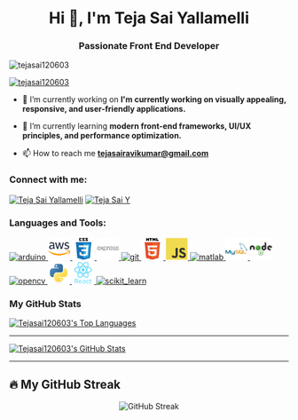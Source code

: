 <h1 align="center">Hi 👋, I'm Teja Sai Yallamelli</h1>
<h3 align="center">Passionate Front End Developer</h3>

<p align="left"> <img src="https://komarev.com/ghpvc/?username=tejasai120603&label=Profile%20views&color=0e75b6&style=flat" alt="tejasai120603" /> </p>

<p align="left"> <a href="https://github.com/ryo-ma/github-profile-trophy"><img src="https://github-profile-trophy.vercel.app/?username=tejasai120603" alt="tejasai120603" /></a> </p>

- 🔭 I’m currently working on **I'm currently working on visually appealing, responsive, and user-friendly applications.**

- 🌱 I’m currently learning **modern front-end frameworks, UI/UX principles, and performance optimization.**

- 📫 How to reach me **tejasairavikumar@gmail.com**

<h3 align="left">Connect with me:</h3>
<p align="left">
<a href="https://www.linkedin.com/in/teja-sai-yallamelli-a5685b320" target="blank"><img align="center" src="https://raw.githubusercontent.com/rahuldkjain/github-profile-readme-generator/master/src/images/icons/Social/linked-in-alt.svg" alt="Teja Sai Yallamelli" height="30" width="40" /></a>
<a href="https://leetcode.com/u/Ynoe5jaaXU" target="blank"><img align="center" src="https://raw.githubusercontent.com/rahuldkjain/github-profile-readme-generator/master/src/images/icons/Social/leet-code.svg" alt="Teja Sai Y" height="30" width="40" /></a>
</p>

<h3 align="left">Languages and Tools:</h3>
<p align="left"> <a href="https://www.arduino.cc/" target="_blank" rel="noreferrer"> <img src="https://cdn.worldvectorlogo.com/logos/arduino-1.svg" alt="arduino" width="40" height="40"/> </a> <a href="https://aws.amazon.com" target="_blank" rel="noreferrer"> <img src="https://raw.githubusercontent.com/devicons/devicon/master/icons/amazonwebservices/amazonwebservices-original-wordmark.svg" alt="aws" width="40" height="40"/> </a> <a href="https://www.w3schools.com/css/" target="_blank" rel="noreferrer"> <img src="https://raw.githubusercontent.com/devicons/devicon/master/icons/css3/css3-original-wordmark.svg" alt="css3" width="40" height="40"/> </a> <a href="https://expressjs.com" target="_blank" rel="noreferrer"> <img src="https://raw.githubusercontent.com/devicons/devicon/master/icons/express/express-original-wordmark.svg" alt="express" width="40" height="40"/> </a> <a href="https://git-scm.com/" target="_blank" rel="noreferrer"> <img src="https://www.vectorlogo.zone/logos/git-scm/git-scm-icon.svg" alt="git" width="40" height="40"/> </a> <a href="https://www.w3.org/html/" target="_blank" rel="noreferrer"> <img src="https://raw.githubusercontent.com/devicons/devicon/master/icons/html5/html5-original-wordmark.svg" alt="html5" width="40" height="40"/> </a> <a href="https://developer.mozilla.org/en-US/docs/Web/JavaScript" target="_blank" rel="noreferrer"> <img src="https://raw.githubusercontent.com/devicons/devicon/master/icons/javascript/javascript-original.svg" alt="javascript" width="40" height="40"/> </a> <a href="https://www.mathworks.com/" target="_blank" rel="noreferrer"> <img src="https://upload.wikimedia.org/wikipedia/commons/2/21/Matlab_Logo.png" alt="matlab" width="40" height="40"/> </a> <a href="https://www.mysql.com/" target="_blank" rel="noreferrer"> <img src="https://raw.githubusercontent.com/devicons/devicon/master/icons/mysql/mysql-original-wordmark.svg" alt="mysql" width="40" height="40"/> </a> <a href="https://nodejs.org" target="_blank" rel="noreferrer"> <img src="https://raw.githubusercontent.com/devicons/devicon/master/icons/nodejs/nodejs-original-wordmark.svg" alt="nodejs" width="40" height="40"/> </a> <a href="https://opencv.org/" target="_blank" rel="noreferrer"> <img src="https://www.vectorlogo.zone/logos/opencv/opencv-icon.svg" alt="opencv" width="40" height="40"/> </a> <a href="https://www.python.org" target="_blank" rel="noreferrer"> <img src="https://raw.githubusercontent.com/devicons/devicon/master/icons/python/python-original.svg" alt="python" width="40" height="40"/> </a> <a href="https://reactjs.org/" target="_blank" rel="noreferrer"> <img src="https://raw.githubusercontent.com/devicons/devicon/master/icons/react/react-original-wordmark.svg" alt="react" width="40" height="40"/> </a> <a href="https://scikit-learn.org/" target="_blank" rel="noreferrer"> <img src="https://upload.wikimedia.org/wikipedia/commons/0/05/Scikit_learn_logo_small.svg" alt="scikit_learn" width="40" height="40"/> </a> </p>

### My GitHub Stats

[![Tejasai120603's Top Languages](https://github-readme-stats.vercel.app/api/top-langs?username=Tejasai120603&show_icons=true&locale=en&layout=compact)](https://github.com/Tejasai120603)

---

[![Tejasai120603's GitHub Stats](https://github-readme-stats.vercel.app/api?username=Tejasai120603&show_icons=true&locale=en)](https://github.com/Tejasai120603)

---

## 🔥 My GitHub Streak

<p align="center">
  <img src="https://github-readme-streak-stats.herokuapp.com/?user=Tejasai120603&theme=tokyonight&hide_border=true" alt="GitHub Streak" />
</p>




